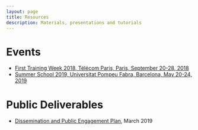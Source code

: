 ```yaml
---
layout: page
title: Resources
description: Materials, presentations and tutorials
---
```


# Events

- [First Training Week 2018, Télécom Paris, Paris, September 20-28, 2018](/resources/first-training-week)
- [Summer School 2019, Universitat Pompeu Fabra, Barcelona, May 20-24, 2019](/resources/summer-school)

# Public Deliverables

- [Dissemination and Public Engagement Plan](/resources/deliverables/D6.3_Dissemination_and_public_engagement_plan_v1.0.pdf), March 2019
